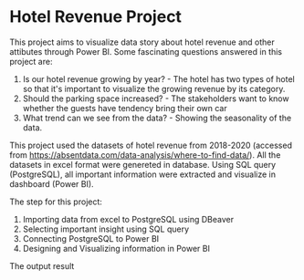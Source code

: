 # Hotel Revenue Project 
This project aims to visualize data story about hotel revenue and other attibutes through Power BI. Some fascinating questions answered in this project are:
1. Is our hotel revenue growing by year? - The hotel has two types of hotel so that it's important to visualize the growing revenue by its category.
2. Should the parking space increased? - The stakeholders want to know whether the guests have tendency bring their own car
3. What trend can we see from the data? - Showing the seasonality of the data.

This project used the datasets of hotel revenue from 2018-2020 (accessed from https://absentdata.com/data-analysis/where-to-find-data/). All the datasets in excel format were genereted in database. Using SQL query (PostgreSQL), all important information were extracted and visualize in dashboard (Power BI).



The step for this project:
1. Importing data from excel to PostgreSQL using DBeaver
2. Selecting important insight using SQL query
3. Connecting PostgreSQL to Power BI
4. Designing and Visualizing information in Power BI


The output result